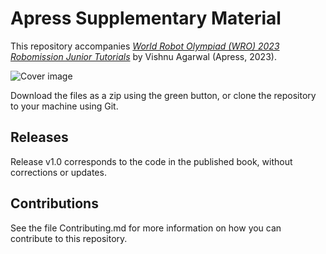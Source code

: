 # Apress Supplementary Material

This repository accompanies [*World Robot Olympiad (WRO) 2023 Robomission Junior Tutorials*](https://link.springer.com/book/10.1007/978-1-4842-9706-3) by Vishnu Agarwal (Apress, 2023).

[comment]: #cover
![Cover image](978-1-4842-9706-3.jpg)

Download the files as a zip using the green button, or clone the repository to your machine using Git.

## Releases

Release v1.0 corresponds to the code in the published book, without corrections or updates.

## Contributions

See the file Contributing.md for more information on how you can contribute to this repository.
